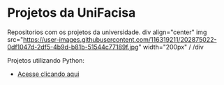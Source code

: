 # Projetos da UniFacisa

Repositorios com os projetos da universidade. 
div align="center"
img src="https://user-images.githubusercontent.com/116319211/202875022-0df1047d-2df5-4b9d-b81b-51544c77189f.jpg" width="200px" /
/div

Projetos utilizando Python:

* [Acesse clicando aqui](https://github.com/Lucaslarry/Facisa/tree/main/Python)
